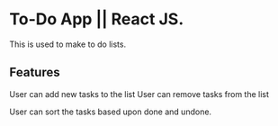 # To-Do App || React JS.
This is used to make to do lists.

## Features

User can add new tasks to the list 
User can remove tasks from the list 

User can sort the tasks based upon done and undone.



